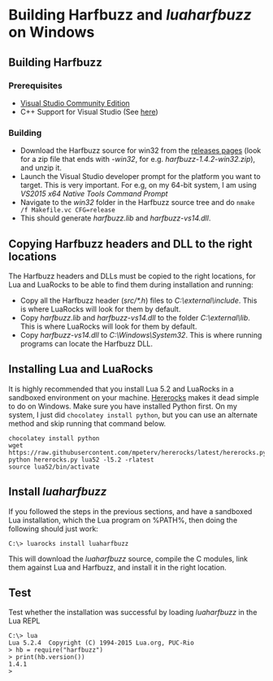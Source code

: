 # Building Harfbuzz and _luaharfbuzz_ on Windows

## Building Harfbuzz

### Prerequisites
* [Visual Studio Community Edition](https://www.visualstudio.com/vs/community/)
* C++ Support for Visual Studio (See [here](http://stackoverflow.com/questions/31953769/visual-studio-doesnt-have-cl-exe))

### Building
* Download the Harfbuzz source for win32 from the [releases pages](https://github.com/behdad/harfbuzz/releases) (look for a zip file that ends with _-win32_, for e.g. _harfbuzz-1.4.2-win32.zip_), and unzip it.
* Launch the Visual Studio developer prompt for the platform you want to target. This is very important. For e.g, on my 64-bit system, I am using _VS2015 x64 Native Tools Command Prompt_
* Navigate to the _win32_ folder in the Harfbuzz source tree and do `nmake /f Makefile.vc CFG=release`
* This should generate _harfbuzz.lib_ and _harfbuzz-vs14.dll_.

## Copying Harfbuzz headers and DLL to the right locations
The Harfbuzz headers and DLLs must be copied to the right locations, for Lua and LuaRocks to be able to find them during installation and running:

* Copy all the Harfbuzz header (_src/*.h_) files to _C:\external\include_. This is where LuaRocks will look for them by default.
* Copy _harfbuzz.lib_ and _harfbuzz-vs14.dll_ to the folder _C:\external\lib_. This is where LuaRocks will look for them by default.
* Copy  _harfbuzz-vs14.dll_ to _C:\Windows\System32_. This is where running programs can locate the Harfbuzz DLL.

## Installing Lua and LuaRocks
It is highly recommended that you install Lua 5.2 and LuaRocks in a sandboxed environment on your machine. [Hererocks] makes it dead simple to do on Windows. Make sure you have installed Python first. On my system, I just did `chocolatey install python`, but you can use an alternate method and skip running that command below.

[Hererocks]:https://github.com/mpeterv/hererocks

```
chocolatey install python
wget https://raw.githubusercontent.com/mpeterv/hererocks/latest/hererocks.py
python hererocks.py lua52 -l5.2 -rlatest
source lua52/bin/activate
```
## Install _luaharfbuzz_
If you followed the steps in the previous sections, and have a sandboxed Lua installation, which the Lua program on %PATH%, then doing the following should just work:

```
C:\> luarocks install luaharfbuzz
```

This will download the _luaharfbuzz_ source, compile the C modules, link them against Lua and Harfbuzz, and install it in the right location.

## Test
Test whether the installation was successful by loading _luaharfbuzz_ in the Lua REPL

```
C:\> lua
Lua 5.2.4  Copyright (C) 1994-2015 Lua.org, PUC-Rio
> hb = require("harfbuzz")
> print(hb.version())
1.4.1
>
```

